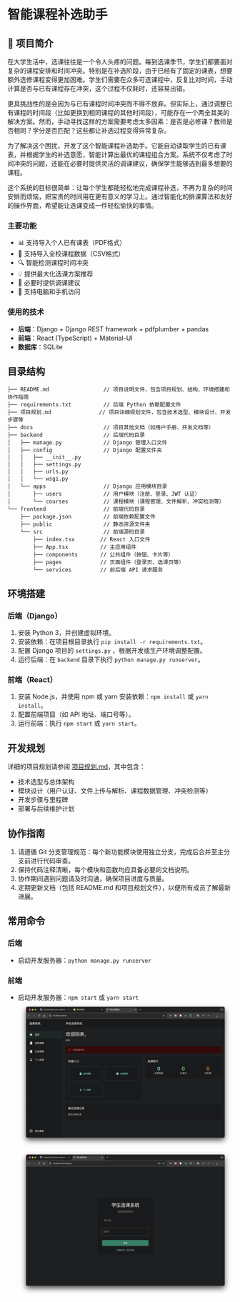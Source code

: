 # 智能课程补选助手

## 📝 项目简介

在大学生活中，选课往往是一个令人头疼的问题。每到选课季节，学生们都要面对复杂的课程安排和时间冲突。特别是在补选阶段，由于已经有了固定的课表，想要额外选修课程变得更加困难。学生们需要在众多可选课程中，反复比对时间，手动计算是否与已有课程存在冲突，这个过程不仅耗时，还容易出错。

更具挑战性的是会因为与已有课程时间冲突而不得不放弃。但实际上，通过调整已有课程的时间段（比如更换到相同课程的其他时间段），可能存在一个两全其美的解决方案。然而，手动寻找这样的方案需要考虑太多因素：是否是必修课？教师是否相同？学分是否匹配？这些都让补选过程变得异常复杂。

为了解决这个困扰，开发了这个智能课程补选助手。它能自动读取学生的已有课表，并根据学生的补选意愿，智能计算出最优的课程组合方案。系统不仅考虑了时间冲突的问题，还能在必要时提供灵活的调课建议，确保学生能够选到最多想要的课程。

这个系统的目标很简单：让每个学生都能轻松地完成课程补选，不再为复杂的时间安排而烦恼，把宝贵的时间用在更有意义的学习上。通过智能化的排课算法和友好的操作界面，希望能让选课变成一件轻松愉快的事情。

### 主要功能
- 📊 支持导入个人已有课表（PDF格式）
- 📑 支持导入全校课程数据（CSV格式）
- 🔍 智能检测课程时间冲突
- 💡 提供最大化选课方案推荐
- 🔄 必要时提供调课建议
- 📱 支持电脑和手机访问

### 使用的技术
- **后端**：Django + Django REST framework + pdfplumber + pandas
- **前端**：React (TypeScript) + Material-UI
- **数据库**：SQLite

## 目录结构

```
├── README.md                 // 项目说明文件，包含项目规划、结构、环境搭建和协作指南
├── requirements.txt          // 后端 Python 依赖配置文件
├── 项目规划.md               // 项目详细规划文件，包含技术选型、模块设计、开发步骤等
├── docs                      // 项目其他文档（如用户手册、开发文档等）
├── backend                   // 后端代码目录
│   ├── manage.py             // Django 管理入口文件
│   ├── config                // Django 配置文件夹
│   │   ├── __init__.py
│   │   ├── settings.py
│   │   ├── urls.py
│   │   └── wsgi.py
│   └── apps                  // Django 应用模块目录
│       ├── users             // 用户模块（注册、登录、JWT 认证）
│       └── courses           // 课程模块（课程管理、文件解析、冲突检测等）
└── frontend                  // 前端代码目录
    ├── package.json          // 前端依赖配置文件
    ├── public                // 静态资源文件夹
    └── src                   // 前端源码目录
        ├── index.tsx        // React 入口文件
        ├── App.tsx          // 主应用组件
        ├── components       // 公共组件（按钮、卡片等）
        ├── pages            // 页面组件（登录页、选课页等）
        └── services         // 前后端 API 请求服务
```

## 环境搭建

### 后端（Django）
1. 安装 Python 3，并创建虚拟环境。
2. 安装依赖：在项目根目录执行 `pip install -r requirements.txt`。
3. 配置 Django 项目的 `settings.py` ，根据开发或生产环境调整配置。
4. 运行后端：在 `backend` 目录下执行 `python manage.py runserver`。

### 前端（React）
1. 安装 Node.js，并使用 npm 或 yarn 安装依赖：`npm install` 或 `yarn install`。
2. 配置前端项目（如 API 地址、端口号等）。
3. 运行前端：执行 `npm start` 或 `yarn start`。

## 开发规划

详细的项目规划请参阅 [项目规划.md](./项目规划.md)，其中包含：
- 技术选型与总体架构
- 模块设计（用户认证、文件上传与解析、课程数据管理、冲突检测等）
- 开发步骤与里程碑
- 部署与后续维护计划

## 协作指南

1. 请遵循 Git 分支管理规范：每个新功能模块使用独立分支，完成后合并至主分支前进行代码审查。
2. 保持代码注释清晰，每个模块和函数均应具备必要的文档说明。
3. 协作期间遇到问题请及时沟通，确保项目进度与质量。
4. 定期更新文档（包括 README.md 和项目规划文件），以便所有成员了解最新进展。

## 常用命令

### 后端
- 启动开发服务器：`python manage.py runserver`

### 前端
- 启动开发服务器：`npm start` 或 `yarn start`
![alt text](./images/show001.jpg)
![alt text](./images/show002.jpg)